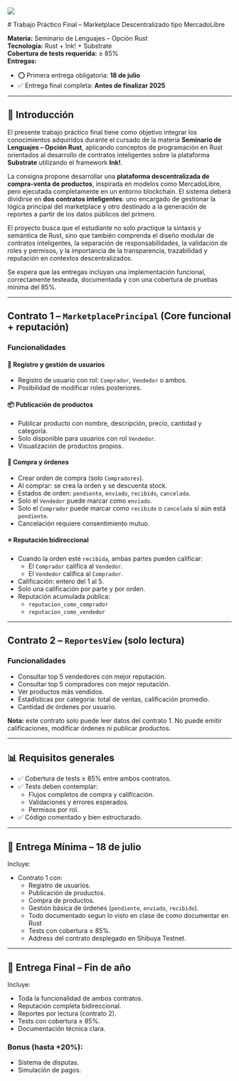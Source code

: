 
<img align="center" src="https://media.tenor.com/3d8r8wIlXGEAAAAj/duck-pato.gif"/> 
</p>
# Trabajo Práctico Final – Marketplace Descentralizado tipo MercadoLibre

**Materia:** Seminario de Lenguajes – Opción Rust  
**Tecnología:** Rust + Ink! + Substrate  
**Cobertura de tests requerida:** ≥ 85%  
**Entregas:**  
- ⭕ Primera entrega obligatoria: **18 de julio**  
- ✅ Entrega final completa: **Antes de finalizar 2025**

---

## 📜 Introducción

El presente trabajo práctico final tiene como objetivo integrar los conocimientos adquiridos durante el cursado de la materia **Seminario de Lenguajes – Opción Rust**, aplicando conceptos de programación en Rust orientados al desarrollo de contratos inteligentes sobre la plataforma **Substrate** utilizando el framework **Ink!**.

La consigna propone desarrollar una **plataforma descentralizada de compra-venta de productos**, inspirada en modelos como MercadoLibre, pero ejecutada completamente en un entorno blockchain. El sistema deberá dividirse en **dos contratos inteligentes**: uno encargado de gestionar la lógica principal del marketplace y otro destinado a la generación de reportes a partir de los datos públicos del primero.

El proyecto busca que el estudiante no solo practique la sintaxis y semántica de Rust, sino que también comprenda el diseño modular de contratos inteligentes, la separación de responsabilidades, la validación de roles y permisos, y la importancia de la transparencia, trazabilidad y reputación en contextos descentralizados.

Se espera que las entregas incluyan una implementación funcional, correctamente testeada, documentada y con una cobertura de pruebas mínima del 85%.

---

## Contrato 1 – `MarketplacePrincipal` (Core funcional + reputación)

### Funcionalidades

#### 👤 Registro y gestión de usuarios
- Registro de usuario con rol: `Comprador`, `Vendedor` o ambos.
- Posibilidad de modificar roles posteriores.

#### 📦 Publicación de productos
- Publicar producto con nombre, descripción, precio, cantidad y categoría.
- Solo disponible para usuarios con rol `Vendedor`.
- Visualización de productos propios.

#### 🛒 Compra y órdenes
- Crear orden de compra (solo `Compradores`).
- Al comprar: se crea la orden y se descuenta stock.
- Estados de orden: `pendiente`, `enviado`, `recibido`, `cancelada`.
- Solo el `Vendedor` puede marcar como `enviado`.
- Solo el `Comprador` puede marcar como `recibido` o `cancelada` si aún está `pendiente`.
- Cancelación requiere consentimiento mutuo.

#### ⭐ Reputación bidireccional
- Cuando la orden esté `recibida`, ambas partes pueden calificar:
  - El `Comprador` califica al `Vendedor`.
  - El `Vendedor` califica al `Comprador`.
- Calificación: entero del 1 al 5.
- Solo una calificación por parte y por orden.
- Reputación acumulada pública:
  - `reputacion_como_comprador`
  - `reputacion_como_vendedor`

---

## Contrato 2 – `ReportesView` (solo lectura)

### Funcionalidades
- Consultar top 5 vendedores con mejor reputación.
- Consultar top 5 compradores con mejor reputación.
- Ver productos más vendidos.
- Estadísticas por categoría: total de ventas, calificación promedio.
- Cantidad de órdenes por usuario.

**Nota:** este contrato solo puede leer datos del contrato 1. No puede emitir calificaciones, modificar órdenes ni publicar productos.

---

## 📊 Requisitos generales

- ✅ Cobertura de tests ≥ 85% entre ambos contratos.
- ✅ Tests deben contemplar:
  - Flujos completos de compra y calificación.
  - Validaciones y errores esperados.
  - Permisos por rol.
- ✅ Código comentado y bien estructurado.


---

## 🔺 Entrega Mínima – 18 de julio

Incluye:
- Contrato 1 con:
  - Registro de usuarios.
  - Publicación de productos.
  - Compra de productos.
  - Gestión básica de órdenes (`pendiente`, `enviado`, `recibido`).
  - Todo documentado segun lo visto en clase de como documentar en Rust
  - Tests con cobertura ≥ 85%.
  - Address del contrato desplegado en Shibuya Testnet.


---

## 🌟 Entrega Final – Fin de año

Incluye:
- Toda la funcionalidad de ambos contratos.
- Reputación completa bidireccional.
- Reportes por lectura (contrato 2).
- Tests con cobertura ≥ 85%.
- Documentación técnica clara.

### Bonus (hasta +20%):
- Sistema de disputas.
- Simulación de pagos.


